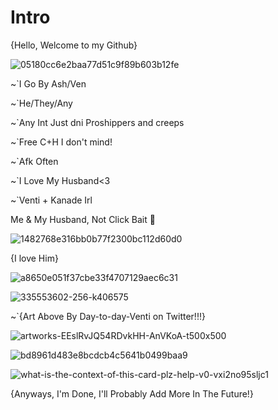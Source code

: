 # Intro

{Hello, Welcome to my Github}

![05180cc6e2baa77d51c9f89b603b12fe](https://github.com/user-attachments/assets/2b9bd430-0ee1-490c-ae15-0f2fc1b27fd2)

~`I Go By Ash/Ven

~`He/They/Any

~`Any Int Just dni Proshippers and creeps

~`Free C+H I don't mind!

~`Afk Often 

~`I Love My Husband<3

~`Venti + Kanade Irl

Me & My Husband, Not Click Bait 🩵

![1482768e316bb0b77f2300bc112d60d0](https://github.com/user-attachments/assets/d20e8d62-30e3-4595-b517-5f70c42a20d9)

{I love Him}

![a8650e051f37cbe33f4707129aec6c31](https://github.com/user-attachments/assets/acd06454-7cd5-4b8e-b244-d118d3caab50)

![335553602-256-k406575](https://github.com/user-attachments/assets/4e74ba87-5c15-4dcd-a271-c1c219eb783e)

~`{Art Above By Day-to-day-Venti on Twitter!!!}

![artworks-EEslRvJQ54RDvkHH-AnVKoA-t500x500](https://github.com/user-attachments/assets/85600128-e545-4cff-9fe1-9ec27c247758)

![bd8961d483e8bcdcb4c5641b0499baa9](https://github.com/user-attachments/assets/51d0cbf6-1a0b-4fcb-aec4-07f2ea34c75f)

![what-is-the-context-of-this-card-plz-help-v0-vxi2no95sljc1](https://github.com/user-attachments/assets/b5896c67-e048-46f6-8162-b89a91bb8c55)



{Anyways, I'm Done, I'll Probably Add More In The Future!}
